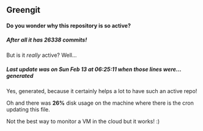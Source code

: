 ## Greengit

#### Do you wonder why this repository is so active?

##### After all it has 26338 commits!

But is it *really* active? Well...

##### Last update was on Sun Feb 13 at 06:25:11 when those lines were... generated

Yes, generated, because it certainly helps a lot to have such an active repo!

Oh and there was **26%** disk usage on the machine
where there is the cron updating this file.

Not the best way to monitor a VM in the cloud but it works! :)
